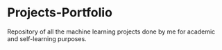 # Projects-Portfolio
Repository of all the machine learning projects done by me for academic and self-learning purposes.
